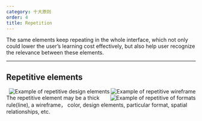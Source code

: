 ```yaml
---
category: 十大原则
order: 4
title: Repetition
---
```


The same elements keep repeating in the whole interface, which not only could lower the user’s learning cost effectively, but also help user recognize the relevance between these elements.

---

## Repetitive elements

<img class="preview-img" align="right" alt="Example of repetitive wireframe" src="https://os.alipayobjects.com/rmsportal/SREcKOUMmiWPQNO.png">

<img class="preview-img" align="right" alt="Example of repetitive design elements" src="https://os.alipayobjects.com/rmsportal/ZjFUWyPHGzyQJYD.png">

<img class="preview-img" align="right" alt="Example of repetitive of formats" src="https://os.alipayobjects.com/rmsportal/mveDxAdjucdJDll.png">

The repetitive element may be a thick rule(line), a wireframe， color, design elements, particular format, spatial relationships, etc.
